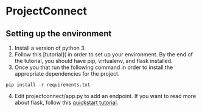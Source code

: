 # ProjectConnect

## Setting up the environment
1. Install a version of python 3. 
2. Follow this [tutorial]( in order to set up your environment. By the end of the tutorial, you should have pip, virtualenv, and flask installed.
3. Once you that run the following command in order to install the appropriate dependencies for the project.

```
pip install -r requirements.txt
```

4. Edit projectconnect/app.py to add an endpoint. If you want to read more about flask, follow this [quickstart tutorial](http://flask.pocoo.org/docs/1.0/quickstart/).